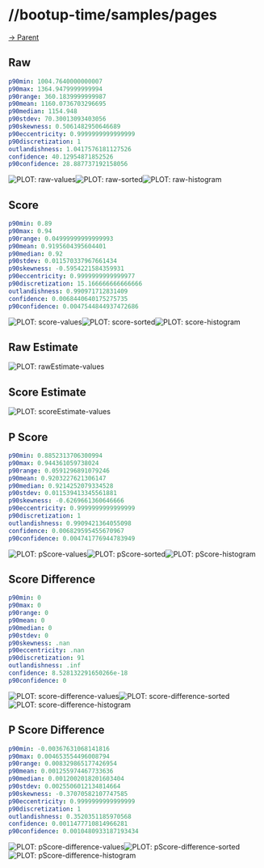 
# //bootup-time/samples/pages

[→ Parent](../..)


## Raw


```yaml
p90min: 1004.7640000000007
p90max: 1364.9479999999994
p90range: 360.1839999999987
p90mean: 1160.0736703296695
p90median: 1154.948
p90stdev: 70.30013093403056
p90skewness: 0.5061482950646689
p90eccentricity: 0.9999999999999999
p90discretization: 1
outlandishness: 1.0417576181127526
confidence: 40.12954871852526
p90confidence: 28.887737192158056

```

![PLOT: raw-values](./raw/values.svg)![PLOT: raw-sorted](./raw/sorted.svg)![PLOT: raw-histogram](./raw/histogram.svg)
## Score


```yaml
p90min: 0.89
p90max: 0.94
p90range: 0.04999999999999993
p90mean: 0.9195604395604401
p90median: 0.92
p90stdev: 0.011570337967661434
p90skewness: -0.5954221584359931
p90eccentricity: 0.9999999999999977
p90discretization: 15.166666666666666
outlandishness: 0.990971712831409
confidence: 0.0068440640175275735
p90confidence: 0.0047544844937472686

```

![PLOT: score-values](./score/values.svg)![PLOT: score-sorted](./score/sorted.svg)![PLOT: score-histogram](./score/histogram.svg)
## Raw Estimate

![PLOT: rawEstimate-values](./rawEstimate/values.svg)
## Score Estimate

![PLOT: scoreEstimate-values](./scoreEstimate/values.svg)
## P Score


```yaml
p90min: 0.8852313706300994
p90max: 0.944361059738024
p90range: 0.0591296891079246
p90mean: 0.9203227621306147
p90median: 0.9214252079334528
p90stdev: 0.011539413345561881
p90skewness: -0.6269661360646666
p90eccentricity: 0.9999999999999999
p90discretization: 1
outlandishness: 0.9909421364055098
confidence: 0.006829595455670967
p90confidence: 0.004741776944783949

```

![PLOT: pScore-values](./pScore/values.svg)![PLOT: pScore-sorted](./pScore/sorted.svg)![PLOT: pScore-histogram](./pScore/histogram.svg)
## Score Difference


```yaml
p90min: 0
p90max: 0
p90range: 0
p90mean: 0
p90median: 0
p90stdev: 0
p90skewness: .nan
p90eccentricity: .nan
p90discretization: 91
outlandishness: .inf
confidence: 8.528132291650266e-18
p90confidence: 0

```

![PLOT: score-difference-values](./score-difference/values.svg)![PLOT: score-difference-sorted](./score-difference/sorted.svg)![PLOT: score-difference-histogram](./score-difference/histogram.svg)
## P Score Difference


```yaml
p90min: -0.00367631068141816
p90max: 0.004653554496008794
p90range: 0.008329865177426954
p90mean: 0.001255974467733636
p90median: 0.0012002018201603404
p90stdev: 0.0025506012134814664
p90skewness: -0.37070582107747585
p90eccentricity: 0.9999999999999999
p90discretization: 1
outlandishness: 0.3520351185970568
confidence: 0.0011477710814966281
p90confidence: 0.0010480933187193434

```

![PLOT: pScore-difference-values](./pScore-difference/values.svg)![PLOT: pScore-difference-sorted](./pScore-difference/sorted.svg)![PLOT: pScore-difference-histogram](./pScore-difference/histogram.svg)